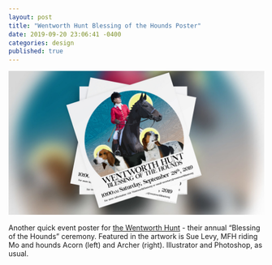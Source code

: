 ```yaml
---
layout: post
title: "Wentworth Hunt Blessing of the Hounds Poster"
date: 2019-09-20 23:06:41 -0400
categories: design
published: true
---
```


![Image](/images/2019-09-20.jpg)

Another quick event poster for [the Wentworth Hunt](http://www.wentworthhunt.org/) - their annual “Blessing of the Hounds” ceremony. Featured in the artwork is Sue Levy, MFH riding Mo and hounds Acorn (left) and Archer (right). Illustrator and Photoshop, as usual.